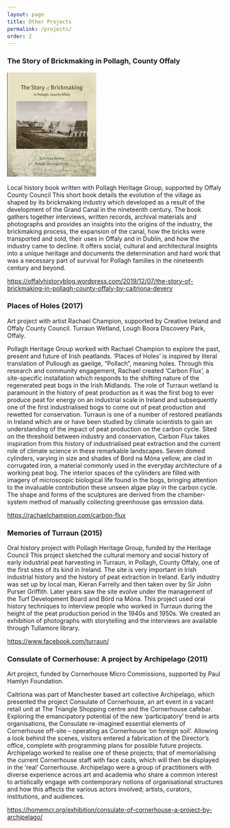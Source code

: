 ```yaml
---
layout: page
title: Other Projects
permalink: /projects/
order: 2
---
```


### The Story of Brickmaking in Pollagh, County Offaly

![brick book](image/brick_book.jpg)

Local history book written with Pollagh Heritage Group, supported by Offaly County Council
This short book details the evolution of the village as shaped by its brickmaking industry which developed as a result of the development of the Grand Canal in the nineteenth century. The book gathers together interviews, written records, archival materials and photographs and provides an insights into the origins of the industry, the brickmaking process, the expansion of the canal, how the bricks were transported and sold, their uses in Offaly and in Dublin, and how the industry came to decline. It offers social, cultural and architectural insights into a unique heritage and documents the determination and hard work that was a necessary part of survival for Pollagh families in the nineteenth century and beyond.

<https://offalyhistoryblog.wordpress.com/2019/12/07/the-story-of-brickmaking-in-pollagh-county-offaly-by-caitriona-devery>

### Places of Holes (2017)
Art project with artist Rachael Champion, supported by Creative Ireland and Offaly County Council.
Turraun Wetland, Lough Boora Discovery Park, Offaly.

Pollagh Heritage Group worked with Rachael Champion to explore the past, present and future of Irish peatlands. ‘Places of Holes’ is inspired by literal translation of Pullough as gaeilge, “Pollach”, meaning holes. Through this research and community engagement, Rachael created ‘Carbon Flux’, a site-specific installation which responds to the shifting nature of the regenerated peat bogs in the Irish Midlands. The role of Turraun wetland is paramount in the history of peat production as it was the first bog to ever produce peat for energy on an industrial scale in Ireland and subsequently one of the first industrialised bogs to come out of peat production and rewetted for conservation. Turraun is one of a number of restored peatlands in Ireland which are or have been studied by climate scientists to gain an understanding of the impact of peat production on the carbon cycle.  Sited on the threshold between industry and conservation, Carbon Flux takes inspiration from this history of industrialised peat extraction and the current role of climate science in these remarkable landscapes. Seven domed cylinders, varying in size and shades of Bord na Móna yellow, are clad in corrugated iron, a material commonly used in the everyday architecture of a working peat bog. The interior spaces of the cylinders are filled with imagery of microscopic biological life found in the bogs, bringing attention to the invaluable contribution these unseen algae play in the carbon cycle. The shape and forms of the sculptures are derived from the chamber-system method of manually collecting greenhouse gas emission data.

<https://rachaelchampion.com/carbon-flux>

### Memories of Turraun (2015)
Oral history project with Pollagh Heritage Group, funded by the Heritage Council
This project sketched the cultural memory and social history of early industrial peat harvesting in Turraun, in Pollagh, County Offaly, one of the first sites of its kind in Ireland. The site is very important in Irish industrial history and the history of peat extraction in Ireland. Early industry was set up by local man, Kieran Farrelly and then taken over by Sir John Purser Griffith. Later years saw the site evolve under the management of the Turf Development Board and Bórd na Móna.  This project used oral history techniques to interview people who worked in Turraun during the height of the peat production period in the 1940s and 1950s. We created an exhibition of photographs with storytelling and the interviews are available through Tullamore library.

<https://www.facebook.com/turraun/>

### Consulate of Cornerhouse: A project by Archipelago (2011)
Art project, funded by Cornerhouse Micro Commissions, supported by Paul Hamlyn Foundation.

Caitriona was part of Manchester based art collective Archipelago, which presented the project Consulate of Cornerhouse, an art event in a vacant retail unit at The Triangle Shopping centre and the Cornerhouse cafebar. Exploring the emancipatory potential of the new ‘participatory’ trend in arts organisations, the Consulate re-imagined essential elements of Cornerhouse off-site – operating as Cornerhouse ‘on foreign soil’. Allowing a look behind the scenes, visitors entered a fabrication of the Director’s office, complete with programming plans for possible future projects. Archipelago worked to realise one of these projects; that of memorialising the current Cornerhouse staff with face casts, which will then be displayed in the ‘real’ Cornerhouse. Archipelago were a group of practitioners with diverse experience across art and academia who share a common interest to artistically engage with contemporary notions of organisational structures and how this affects the various actors involved; artists, curators, institutions, and audiences.

<https://homemcr.org/exhibition/consulate-of-cornerhouse-a-project-by-archipelago/>